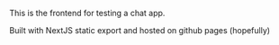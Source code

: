 This is the frontend for testing a chat app.

Built with NextJS static export and hosted on github pages (hopefully)